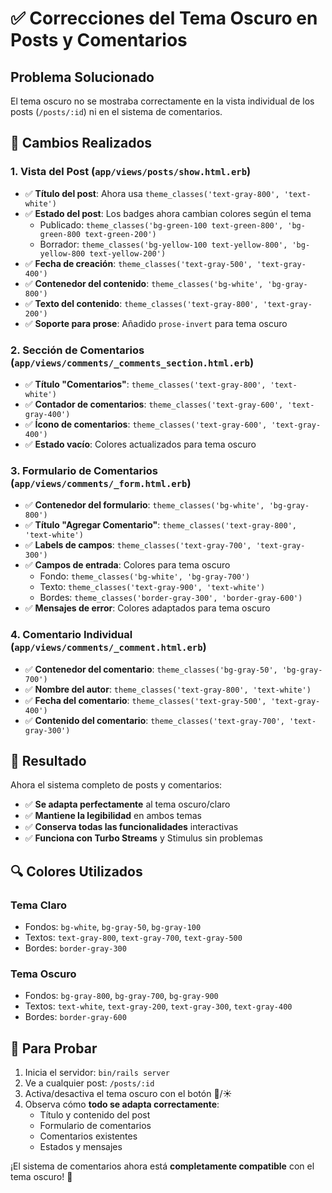 # ✅ Correcciones del Tema Oscuro en Posts y Comentarios

## Problema Solucionado
El tema oscuro no se mostraba correctamente en la vista individual de los posts (`/posts/:id`) ni en el sistema de comentarios.

## 🔧 Cambios Realizados

### 1. **Vista del Post (`app/views/posts/show.html.erb`)**
- ✅ **Título del post**: Ahora usa `theme_classes('text-gray-800', 'text-white')`
- ✅ **Estado del post**: Los badges ahora cambian colores según el tema
  - Publicado: `theme_classes('bg-green-100 text-green-800', 'bg-green-800 text-green-200')`
  - Borrador: `theme_classes('bg-yellow-100 text-yellow-800', 'bg-yellow-800 text-yellow-200')`
- ✅ **Fecha de creación**: `theme_classes('text-gray-500', 'text-gray-400')`
- ✅ **Contenedor del contenido**: `theme_classes('bg-white', 'bg-gray-800')`
- ✅ **Texto del contenido**: `theme_classes('text-gray-800', 'text-gray-200')`
- ✅ **Soporte para prose**: Añadido `prose-invert` para tema oscuro

### 2. **Sección de Comentarios (`app/views/comments/_comments_section.html.erb`)**
- ✅ **Título "Comentarios"**: `theme_classes('text-gray-800', 'text-white')`
- ✅ **Contador de comentarios**: `theme_classes('text-gray-600', 'text-gray-400')`
- ✅ **Ícono de comentarios**: `theme_classes('text-gray-600', 'text-gray-400')`
- ✅ **Estado vacío**: Colores actualizados para tema oscuro

### 3. **Formulario de Comentarios (`app/views/comments/_form.html.erb`)**
- ✅ **Contenedor del formulario**: `theme_classes('bg-white', 'bg-gray-800')`
- ✅ **Título "Agregar Comentario"**: `theme_classes('text-gray-800', 'text-white')`
- ✅ **Labels de campos**: `theme_classes('text-gray-700', 'text-gray-300')`
- ✅ **Campos de entrada**: Colores para tema oscuro
  - Fondo: `theme_classes('bg-white', 'bg-gray-700')`
  - Texto: `theme_classes('text-gray-900', 'text-white')`
  - Bordes: `theme_classes('border-gray-300', 'border-gray-600')`
- ✅ **Mensajes de error**: Colores adaptados para tema oscuro

### 4. **Comentario Individual (`app/views/comments/_comment.html.erb`)**
- ✅ **Contenedor del comentario**: `theme_classes('bg-gray-50', 'bg-gray-700')`
- ✅ **Nombre del autor**: `theme_classes('text-gray-800', 'text-white')`
- ✅ **Fecha del comentario**: `theme_classes('text-gray-500', 'text-gray-400')`
- ✅ **Contenido del comentario**: `theme_classes('text-gray-700', 'text-gray-300')`

## 🎯 Resultado

Ahora el sistema completo de posts y comentarios:
- ✅ **Se adapta perfectamente** al tema oscuro/claro
- ✅ **Mantiene la legibilidad** en ambos temas
- ✅ **Conserva todas las funcionalidades** interactivas
- ✅ **Funciona con Turbo Streams** y Stimulus sin problemas

## 🔍 Colores Utilizados

### **Tema Claro**
- Fondos: `bg-white`, `bg-gray-50`, `bg-gray-100`
- Textos: `text-gray-800`, `text-gray-700`, `text-gray-500`
- Bordes: `border-gray-300`

### **Tema Oscuro**
- Fondos: `bg-gray-800`, `bg-gray-700`, `bg-gray-900`
- Textos: `text-white`, `text-gray-200`, `text-gray-300`, `text-gray-400`
- Bordes: `border-gray-600`

## 🚀 Para Probar

1. Inicia el servidor: `bin/rails server`
2. Ve a cualquier post: `/posts/:id`
3. Activa/desactiva el tema oscuro con el botón 🌙/☀️
4. Observa cómo **todo se adapta correctamente**:
   - Título y contenido del post
   - Formulario de comentarios
   - Comentarios existentes
   - Estados y mensajes

¡El sistema de comentarios ahora está **completamente compatible** con el tema oscuro! 🌟

